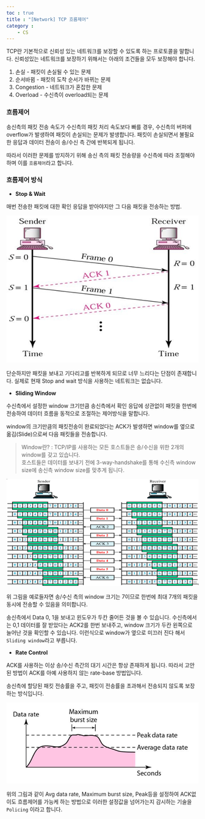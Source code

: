 ```yaml
---
toc : true
title : "[Network] TCP 흐름제어"
category : 
    - CS
---
```

TCP란 기본적으로 신뢰성 있는 네트워크를 보장할 수 있도록 하는 프로토콜을 말합니다. 신뢰성있는 네트워크를 보장하기 위해서는 아래의 조건들을 모두 보장해야 합니다.

1. 손실 - 패킷이 손실될 수 있는 문제
2. 순서바뀜 - 패킷의 도착 순서가 바뀌는 문제
3. Congestion - 네트워크가 혼잡한 문제
4. Overload - 수신측이 overload되는 문제

### 흐름제어

송신측의 패킷 전송 속도가 수신측의 패킷 처리 속도보다 빠를 경우, 수신측의 버퍼에 overflow가 발생하여 패킷이 손실되는 문제가 발생합니다. 패킷이 손실되면서 불필요한 응답과 데이터 전송이 송/수신 측 간에 반복되게 됩니다.

따라서 이러한 문제를 방지하기 위해 송신 측의 패킷 전송량을 수신측에 따라 조절해야 하며 이를 `흐름제어`라고 합니다.

### 흐름제어 방식

- **Stop & Wait**

매번 전송한 패킷에 대한 확인 응답을 받아야지만 그 다음 패킷을 전송하는 방법.

![Stop & Wait](/assets/images/ComputerNetwork/Stop&Wait.jpeg)

단순하지만 패킷을 보내고 기다리고를 반복하게 되므로 너무 느리다는 단점이 존재합니다. 실제로 현재 Stop and wait 방식을 사용하는 네트워크는 없습니다.

- **Sliding Window**

수신측에서 설정한 window 크기만큼 송신측에서 확인 응답에 상관없이 패킷을 한번에 전송하여 데이터 흐름을 동적으로 조절하는 제어방식을 말합니다.

window의 크기만큼의 패킷전송이 완료되었다는 ACK가 발생하면 window를 옆으로 옮김$($Slide)으로써 다음 패킷들을 전송합니다.

> Window란? : 
TCP/IP를 사용하는 모든 호스트들은 송/수신을 위한 2개의 window를 갖고 있습니다.<br>
호스트들은 데이터를 보내기 전에 3-way-handshake를 통해 수신측 window size에 송신측 window size를 맞추게 됩니다.

![Sliding-window](/assets/images/ComputerNetwork/Sliding-window.png)

위 그림을 예로들자면 송/수신 측의 window 크기는 7이므로 한번에 최대 7개의 패킷을 동시에 전송할 수 있음을 의미합니다.

송신측에서 Data 0, 1을 보내고 윈도우가 두칸 줄어든 것을 볼 수 있습니다. 수신측에서는 0,1 데이터를 잘 받았다는 ACK2를 한번 보내주고, window 크기가 두칸 왼쪽으로 늘어난 것을 확인할 수 있습니다. 이런식으로 window가 옆으로 미끄러 진다 해서 `Sliding window`라고 부릅니다.

- **Rate Control**

ACK를 사용하는 이상 송/수신 측간의 대기 시간은 항상 존재하게 됩니다. 따라서 고안된 방법이 ACK를 아예 사용하지 않는 rate-base 방법입니다.

송신측에 할당된 패킷 전송률을 주고, 패킷이 전송률을 초과해서 전송되지 않도록 보장하는 방식입니다.

![Rate-control](/assets/images/ComputerNetwork/Rate-base.png)

위의 그림과 같이 Avg data rate, Maximum burst size, Peak등을 설정하여 ACK없이도 흐름제어를 가능케 하는 방법으로 이러한 설정값을 넘어가는지 감시하는 기술을 `Policing` 이라고 합니다. 